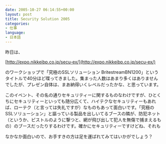 ```yaml
---
date: 2005-10-27 06:14:55+00:00
layout: post
title: Security Solution 2005
categories:
- 仕事
language:
- 日本語
---
```


昨日は、

[http://expo.nikkeibp.co.jp/secu-ex/](http://expo.nikkeibp.co.jp/secu-ex/)

のワークショップで「究極のSSLソリューション BritestreamBN1200」というタイトルで40分ほど喋ってきました。集まった人数はあまり多くはありませんでしたが、プレゼン自体は、まあ納得いくレベルだったかな、と思っています。

このイベント、その名の通りセキュリティーに関するものなわけですが、ひとくちにセキュリティーといっても随分広くて、ハイテクなセキュリティーもあれば、ローテク（と言っては失礼ですが）なものもあって面白いです。「究極のSSLソリューション」と謳っている製品を出しいてるブースの隣が、防犯ネット（というか、ピストルのように撃つと、網が飛び出して犯人を無傷で捕まえるもの）のブースだったりするわけです。確かにセキュリティーですけどね、それも

なかなか面白いので、お手すきの方は足を運ばれてみてはいかがでしょう？

